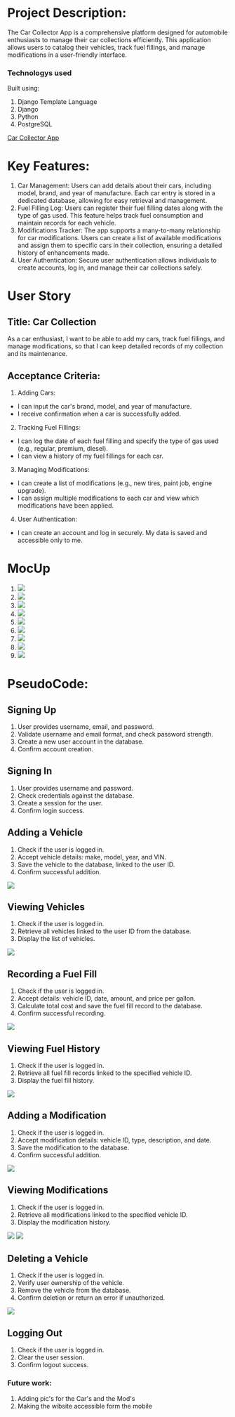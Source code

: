 # Project Description:

The Car Collector App is a comprehensive platform designed for automobile enthusiasts to manage their car collections efficiently. This application allows users to catalog their vehicles, track fuel fillings, and manage modifications in a user-friendly interface.

### Technologys used 
Built using:
1. Django Template Language
2. Django
3. Python
4. PostgreSQL

<a href="https://yousif-carcollector-37378582a48d.herokuapp.com/">Car Collector App</a>

# Key Features:
1. Car Management: 
Users can add details about their cars, including model, brand, and year of manufacture. Each car entry is stored in a dedicated database, allowing for easy retrieval and management.
2. Fuel Filling Log: 
Users can register their fuel filling dates along with the type of gas used. This feature helps track fuel consumption and maintain records for each vehicle.
3. Modifications Tracker: 
The app supports a many-to-many relationship for car modifications. Users can create a list of available modifications and assign them to specific cars in their collection, ensuring a detailed history of enhancements made.
4. User Authentication: 
Secure user authentication allows individuals to create accounts, log in, and manage their car collections safely.


# User Story
## Title: Car Collection
As a car enthusiast,
I want to be able to add my cars, track fuel fillings, and manage modifications,
so that I can keep detailed records of my collection and its maintenance.


## Acceptance Criteria:
1. Adding Cars:
- I can input the car's brand, model, and year of manufacture.
- I receive confirmation when a car is successfully added.
2. Tracking Fuel Fillings:
- I can log the date of each fuel filling and specify the type of gas used (e.g., regular, premium, diesel).
- I can view a history of my fuel fillings for each car.
3. Managing Modifications:
- I can create a list of modifications (e.g., new tires, paint job, engine upgrade).
- I can assign multiple modifications to each car and view which modifications have been applied.
4. User Authentication:
- I can create an account and log in securely.
My data is saved and accessible only to me.

# MocUp
1. <img src="/Public/Plan/imgs/MocUp/index.png" >
2. <img src="/Public/Plan/imgs/MocUp/SignUp.png" >
3. <img src="/Public/Plan/imgs/MocUp/SignIn.png" >
4. <img src="/Public/Plan/imgs/MocUp/Home.png" >
5. <img src="/Public/Plan/imgs/MocUp/AddCar.png" >
6. <img src="/Public/Plan/imgs/MocUp/Show.png" >
7. <img src="/Public/Plan/imgs/MocUp/Update.png" >
8. <img src="/Public/Plan/imgs/MocUp/Delete.png" >
9. <img src="/Public/Plan/imgs/MocUp/AddMod.png" >


# PseudoCode:
## Signing Up 
1. User provides username, email, and password.
2. Validate username and email format, and check password strength.
3. Create a new user account in the database.
4. Confirm account creation.

## Signing In
1. User provides username and password.
2. Check credentials against the database.
3. Create a session for the user.
4. Confirm login success.

## Adding a Vehicle
1. Check if the user is logged in.
2. Accept vehicle details: make, model, year, and VIN.
3. Save the vehicle to the database, linked to the user ID.
4. Confirm successful addition.
<img src="/Public/code_p/addCar.png" >

## Viewing Vehicles
1. Check if the user is logged in.
2. Retrieve all vehicles linked to the user ID from the database.
3. Display the list of vehicles.

<img src="/Public/code_p/carList.png" >


## Recording a Fuel Fill
1. Check if the user is logged in.
2. Accept details: vehicle ID, date, amount, and price per gallon.
3. Calculate total cost and save the fuel fill record to the database.
4. Confirm successful recording.
<img src="/Public/code_p/addFilling.png" >

## Viewing Fuel History
1. Check if the user is logged in.
2. Retrieve all fuel fill records linked to the specified vehicle ID.
3. Display the fuel fill history.
<img src="/Public/code_p/fillingDates.png" >

## Adding a Modification
1. Check if the user is logged in.
2. Accept modification details: vehicle ID, type, description, and date.
3. Save the modification to the database.
4. Confirm successful addition.
<img src="/Public/code_p/addMod.png" >

## Viewing Modifications
1. Check if the user is logged in.
2. Retrieve all modifications linked to the specified vehicle ID.
3. Display the modification history.
<img src="/Public/code_p/modListCarHave.png" >
<img src="/Public/code_p/modRemain.png" >

## Deleting a Vehicle
1. Check if the user is logged in.
2. Verify user ownership of the vehicle.
3. Remove the vehicle from the database.
4. Confirm deletion or return an error if unauthorized.
<img src="/Public/code_p/carDelete.png" >

## Logging Out
1. Check if the user is logged in.
2. Clear the user session.
3. Confirm logout success.


### Future work:
1. Adding pic's for the Car's and the Mod's
2. Making the wibsite accessible form the mobile